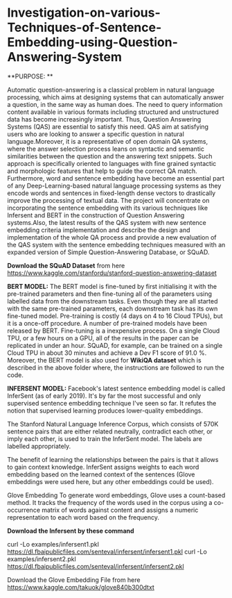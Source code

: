 # Investigation-on-various-Techniques-of-Sentence-Embedding-using-Question-Answering-System

**PURPOSE: **

<p>Automatic question-answering is a classical problem in natural language processing, which aims at designing systems that can automatically answer a question, in the same way as human does. The need to query information content available in various formats including structured and unstructured data has become increasingly important. Thus, Question Answering Systems (QAS) are essential to satisfy this need. QAS aim at satisfying users who are looking to answer a specific question in natural language.Moreover, it is a representative of open domain QA systems, where the answer selection process leans on syntactic and semantic similarities between the question and the answering text snippets. Such approach is specifically oriented to languages with fine grained syntactic and morphologic features that help to guide the correct QA match. Furthermore, word and sentence embedding have become an essential part of any Deep-Learning-based natural language processing systems as they encode words and sentences in fixed-length dense vectors to drastically improve the processing of textual data.
The project will concentrate on incorporating the sentence embedding with its various techniques like Infersent and BERT in the construction of Question Answering systems.Also, the latest results of the QAS system with new sentence embedding criteria implementation and describe the design and implementation of the whole QA process and provide a new evaluation of the QAS system with the sentence embedding techniques measured with an expanded version of Simple Question-Answering Database, or SQuAD.</p>

**Download the SQuAD Dataset** from here https://www.kaggle.com/stanfordu/stanford-question-answering-dataset

**BERT MODEL:**
The BERT model is fine-tuned by first initialising it with the pre-trained parameters and then fine-tuning all of the parameters using labelled data from the downstream tasks. Even though they are all started with the same pre-trained parameters, each downstream task has its own fine-tuned model. 
Pre-training is costly (4 days on 4 to 16 Cloud TPUs), but it is a once-off procedure. A number of pre-trained models have been released by BERT. Fine-tuning is a inexpensive process. On a single Cloud TPU, or a few hours on a GPU, all of the results in the paper can be replicated in under an hour. SQuAD, for example, can be trained on a single Cloud TPU in about 30 minutes and achieve a Dev F1 score of 91.0 %.
Moreover, the BERT model is also used for **WikiQA dataset** which is described in the above folder where, the instructions are followed to run the code.

**INFERSENT MODEL:**
Facebook's latest sentence embedding model is called InferSent (as of early 2019). It's by far the most successful and only supervised sentence embedding technique I've seen so far. It refutes the notion that supervised learning produces lower-quality embeddings.

The Stanford Natural Language Inference Corpus, which consists of 570K sentence pairs that are either related neutrally, contradict each other, or imply each other, is used to train the InferSent model. The labels are labelled appropriately.

The benefit of learning the relationships between the pairs is that it allows to gain context knowledge. InferSent assigns weights to each word embedding based on the learned context of the sentences (Glove embeddings were used here, but any other embeddings could be used).

Glove Embedding
To generate word embeddings, Glove uses a count-based method. It tracks the frequency of the words used in the corpus using a co-occurrence matrix of words against content and assigns a numeric representation to each word based on the frequency.


**Download the Infersent by these command**

curl -Lo examples/infersent1.pkl https://dl.fbaipublicfiles.com/senteval/infersent/infersent1.pkl
curl -Lo examples/infersent2.pkl https://dl.fbaipublicfiles.com/senteval/infersent/infersent2.pkl

Download the Glove Embedding File from here https://www.kaggle.com/takuok/glove840b300dtxt
